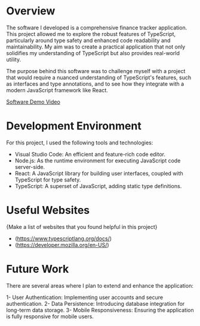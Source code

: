 # Overview

The software I developed is a comprehensive finance tracker application. This project allowed me to explore the robust features of TypeScript, particularly around type safety and enhanced code readability and maintainability. My aim was to create a practical application that not only solidifies my understanding of TypeScript but also provides real-world utility.

The purpose behind this software was to challenge myself with a project that would require a nuanced understanding of TypeScript's features, such as interfaces and type annotations, and to see how they integrate with a modern JavaScript framework like React.

[Software Demo Video](https://youtu.be/d2GL9NW29nw)

# Development Environment

For this project, I used the following tools and technologies:

* Visual Studio Code: An efficient and feature-rich code editor.
* Node.js: As the runtime environment for executing JavaScript code server-side.
* React: A JavaScript library for building user interfaces, coupled with TypeScript for type safety.
* TypeScript: A superset of JavaScript, adding static type definitions.


# Useful Websites

{Make a list of websites that you found helpful in this project}

- (https://www.typescriptlang.org/docs/)
- (https://developer.mozilla.org/en-US/)

# Future Work

There are several areas where I plan to extend and enhance the application:

1- User Authentication: Implementing user accounts and secure authentication.
2- Data Persistence: Introducing database integration for long-term data storage.
3- Mobile Responsiveness: Ensuring the application is fully responsive for mobile users.
